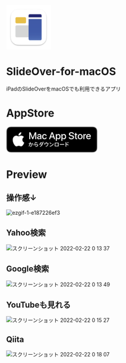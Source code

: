 <img src="./assets/icon.png" height=120 />

# SlideOver-for-macOS
iPadのSlideOverをmacOSでも利用できるアプリ

# AppStore
<div>
<a href="https://apps.apple.com/jp/app/on-the-window/id1612993947?mt=12">
  <img src="./assets/Download_on_the_Mac_App_Store_Badge_JP_RGB_blk_100317.svg" height=70/>
</a>
</div>

# Preview
## 操作感↓
![ezgif-1-e187226ef3](https://user-images.githubusercontent.com/40600280/154848935-31af2541-f423-4fd8-ad6f-00b4ba0c7247.gif)

## Yahoo検索
![スクリーンショット 2022-02-22 0 13 37](https://user-images.githubusercontent.com/40600280/154982970-cd8f5781-0fba-4f93-8b61-72b7789cc618.png)

## Google検索
![スクリーンショット 2022-02-22 0 13 49](https://user-images.githubusercontent.com/40600280/154982980-8670bf40-8518-4682-95de-96df5099ab84.png)

## YouTubeも見れる
![スクリーンショット 2022-02-22 0 15 27](https://user-images.githubusercontent.com/40600280/154982992-2ecba4fd-d8f9-4296-8164-ff68a2b17ea3.png)

## Qiita
![スクリーンショット 2022-02-22 0 18 07](https://user-images.githubusercontent.com/40600280/154983166-b22c057c-cccd-4c57-8355-bb8b858c3920.png)
